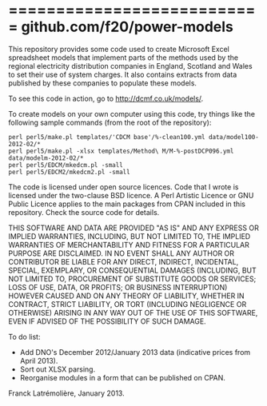 ===========================
github.com/f20/power-models
===========================

This repository provides some code used to create Microsoft Excel
spreadsheet models that implement parts of the methods used by the regional
electricity distribution companies in England, Scotland and Wales to set
their use of system charges. It also contains extracts from data published
by these companies to populate these models.

To see this code in action, go to http://dcmf.co.uk/models/.

To create models on your own computer using this code, try things like the
following sample commands (from the root of the repository):

    perl perl5/make.pl templates/'CDCM base'/%-clean100.yml data/model100-2012-02/*
    perl perl5/make.pl -xlsx templates/Method\ M/M-%-postDCP096.yml data/modelm-2012-02/*
    perl perl5/EDCM/mkedcm.pl -small
    perl perl5/EDCM2/mkedcm2.pl -small

The code is licensed under open source licences. Code that I wrote is
licensed under the two-clause BSD licence. A Perl Artistic Licence or GNU
Public Licence applies to the main packages from CPAN included in this
repository. Check the source code for details.

THIS SOFTWARE AND DATA ARE PROVIDED "AS IS" AND ANY EXPRESS OR IMPLIED
WARRANTIES, INCLUDING, BUT NOT LIMITED TO, THE IMPLIED WARRANTIES OF
MERCHANTABILITY AND FITNESS FOR A PARTICULAR PURPOSE ARE DISCLAIMED. IN NO
EVENT SHALL ANY AUTHOR OR CONTRIBUTOR BE LIABLE FOR ANY DIRECT, INDIRECT,
INCIDENTAL, SPECIAL, EXEMPLARY, OR CONSEQUENTIAL DAMAGES (INCLUDING, BUT
NOT LIMITED TO, PROCUREMENT OF SUBSTITUTE GOODS OR SERVICES; LOSS OF USE,
DATA, OR PROFITS; OR BUSINESS INTERRUPTION) HOWEVER CAUSED AND ON ANY
THEORY OF LIABILITY, WHETHER IN CONTRACT, STRICT LIABILITY, OR TORT
(INCLUDING NEGLIGENCE OR OTHERWISE) ARISING IN ANY WAY OUT OF THE USE OF
THIS SOFTWARE, EVEN IF ADVISED OF THE POSSIBILITY OF SUCH DAMAGE.

To do list:
* Add DNO's December 2012/January 2013 data (indicative prices from April 2013).
* Sort out XLSX parsing.
* Reorganise modules in a form that can be published on CPAN.

Franck Latrémolière, January 2013.
